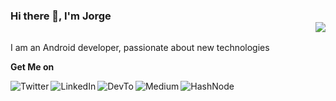 ### Hi there 👋, I'm Jorge  <div align = 'right'>![](https://komarev.com/ghpvc/?username=devjorgecastro&color=red)</div>

I am an Android developer, passionate about new technologies

**Get Me on**

[<img align="left" alt="Twitter" src="https://img.shields.io/badge/Twitter-1DA1F2?style=for-the-badge&logo=twitter&logoColor=white" />][twitter]
[<img align="left" alt="LinkedIn" src="https://img.shields.io/badge/linkedin-%230077B5.svg?&style=for-the-badge&logo=linkedin&logoColor=white" />][linkedin]
[<img align="left" alt="DevTo" src="https://img.shields.io/badge/dev.to-0A0A0A?style=for-the-badge&logo=dev.to&logoColor=white" />][devto]
[<img align="left" alt="Medium" src="https://img.shields.io/badge/Medium-12100E?style=for-the-badge&logo=medium&logoColor=white" />][medium]
[<img align="left" alt="HashNode" src="https://img.shields.io/badge/Hashnode-2962FF?style=for-the-badge&logo=hashnode&logoColor=white" />][hashnode]

<!--
**devjorgecastro/devjorgecastro** is a ✨ _special_ ✨ repository because its `README.md` (this file) appears on your GitHub profile.

Here are some ideas to get you started:

- 🔭 I’m currently working on Uber
- 🌱 I’m currently learning ...
- 👯 I’m looking to collaborate on ...
- 🤔 I’m looking for help with ...
- 💬 Ask me about ...
- 📫 How to reach me: ...
- 😄 Pronouns: ...
- ⚡ Fun fact: ...
-->

[twitter]: https://twitter.com/devjcastro
[linkedin]: https://www.linkedin.com/in/dev-jorgecastro
[devto]: https://dev.to/devjorgecastro
[medium]: https://devjorgecastro.medium.com/
[hashnode]: https://jorgecastro.hashnode.dev/
